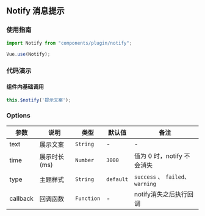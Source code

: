 ## Notify 消息提示
### 使用指南
``` javascript
import Notify from "components/plugin/notify";

Vue.use(Notify);
```
### 代码演示
#### 组件内基础调用
```javascript
this.$notify('提示文案');
```
### Options
| 参数 | 说明 | 类型 | 默认值 | 备注 |
|------|------|------|------|------|
| text | 展示文案 | `String` | - | -|
| time | 展示时长(ms)| `Number` | `3000` | 值为 0 时，notify 不会消失 |
| type | 主题样式 | `String` | `default` | `success` 、 `failed`、 `warning`|
| callback | 回调函数 | `Function` | - | notify消失之后执行回调 |